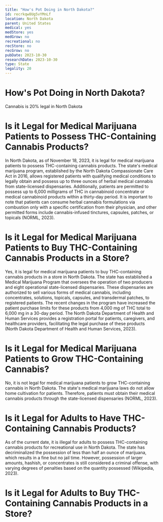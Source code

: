 ```yaml
---
title: "How's Pot Doing in North Dakota?"
id: recrkqw8Ug5vYMnLf
location: North Dakota
parent: United States
medical: yes
medStore: yes
medGrow: no
recreational: no
recStore: no
recGrow: no
pubDate: 2023-10-30
researchDate: 2023-10-30
type: State
legality: 20
---
```


# How's Pot Doing in North Dakota?

<p class="howsit">Cannabis is 20% legal in North Dakota</p>

# Is it Legal for Medical Marijuana Patients to Possess THC-Containing Cannabis Products?

In North Dakota, as of November 18, 2023, it is legal for medical marijuana patients to possess THC-containing cannabis products. The state's medical marijuana program, established by the North Dakota Compassionate Care Act in 2016, allows registered patients with qualifying medical conditions to legally obtain and possess up to three ounces of herbal medical cannabis from state-licensed dispensaries. Additionally, patients are permitted to possess up to 6,000 milligrams of THC in cannabinoid concentrate or medical cannabinoid products within a thirty-day period. It is important to note that patients can consume herbal cannabis formulations via combustion only with a specific certification from their physician, and other permitted forms include cannabis-infused tinctures, capsules, patches, or topicals (NORML, 2023).

# Is it Legal for Medical Marijuana Patients to Buy THC-Containing Cannabis Products in a Store?

Yes, it is legal for medical marijuana patients to buy THC-containing cannabis products in a store in North Dakota. The state has established a Medical Marijuana Program that oversees the operation of two producers and eight operational state-licensed dispensaries. These dispensaries are authorized to sell various forms of medical cannabis, including concentrates, solutions, topicals, capsules, and transdermal patches, to registered patients. The recent changes in the program have increased the patient purchase limits for these products from 4,000 mg of THC total to 6,000 mg in a 30-day period. The North Dakota Department of Health and Human Services provides a registration portal for patients, caregivers, and healthcare providers, facilitating the legal purchase of these products (North Dakota Department of Health and Human Services, 2023).

# Is it Legal for Medical Marijuana Patients to Grow THC-Containing Cannabis?

No, it is not legal for medical marijuana patients to grow THC-containing cannabis in North Dakota. The state's medical marijuana laws do not allow home cultivation for patients. Therefore, patients must obtain their medical cannabis products through the state-licensed dispensaries (NORML, 2023).

# Is it Legal for Adults to Have THC-Containing Cannabis Products?

As of the current date, it is illegal for adults to possess THC-containing cannabis products for recreational use in North Dakota. The state has decriminalized the possession of less than half an ounce of marijuana, which results in a fine but no jail time. However, possession of larger amounts, hashish, or concentrates is still considered a criminal offense, with varying degrees of penalties based on the quantity possessed (Wikipedia, 2023).

# Is it Legal for Adults to Buy THC-Containing Cannabis Products in a Store?

